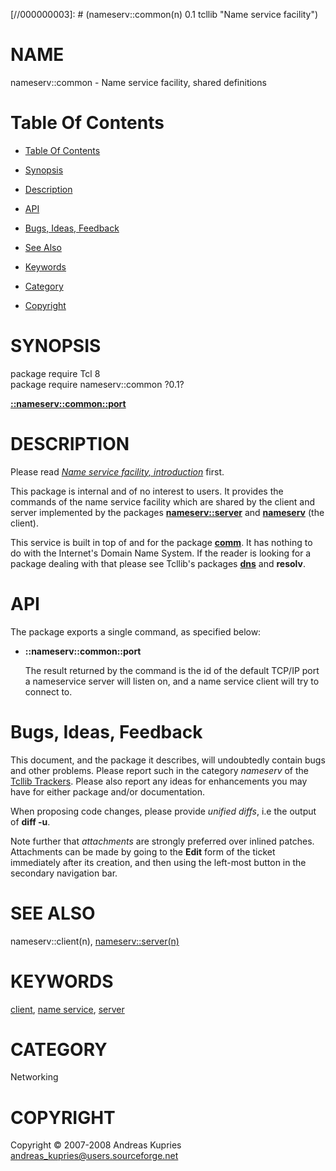 
[//000000001]: # (nameserv::common - Name service facility)
[//000000002]: # (Generated from file 'nns_common.man' by tcllib/doctools with format 'markdown')
[//000000003]: # (nameserv::common(n) 0.1 tcllib "Name service facility")

# NAME

nameserv::common - Name service facility, shared definitions

# <a name='toc'></a>Table Of Contents

  -  [Table Of Contents](#toc)

  -  [Synopsis](#synopsis)

  -  [Description](#section1)

  -  [API](#section2)

  -  [Bugs, Ideas, Feedback](#section3)

  -  [See Also](#see-also)

  -  [Keywords](#keywords)

  -  [Category](#category)

  -  [Copyright](#copyright)

# <a name='synopsis'></a>SYNOPSIS

package require Tcl 8  
package require nameserv::common ?0.1?  

[__::nameserv::common::port__](#1)  

# <a name='description'></a>DESCRIPTION

Please read *[Name service facility, introduction](nns_intro.md)* first.

This package is internal and of no interest to users. It provides the commands
of the name service facility which are shared by the client and server
implemented by the packages __[nameserv::server](nns_server.md)__ and
__[nameserv](nns_client.md)__ (the client).

This service is built in top of and for the package __[comm](../comm/comm.md)__.
It has nothing to do with the Internet's Domain Name System. If the reader is
looking for a package dealing with that please see Tcllib's packages
__[dns](../dns/tcllib_dns.md)__ and __resolv__.

# <a name='section2'></a>API

The package exports a single command, as specified below:

  - <a name='1'></a>__::nameserv::common::port__

    The result returned by the command is the id of the default TCP/IP port a
    nameservice server will listen on, and a name service client will try to
    connect to.

# <a name='section3'></a>Bugs, Ideas, Feedback

This document, and the package it describes, will undoubtedly contain bugs and
other problems. Please report such in the category *nameserv* of the [Tcllib
Trackers](http://core.tcl.tk/tcllib/reportlist). Please also report any ideas
for enhancements you may have for either package and/or documentation.

When proposing code changes, please provide *unified diffs*, i.e the output of
__diff -u__.

Note further that *attachments* are strongly preferred over inlined patches.
Attachments can be made by going to the __Edit__ form of the ticket immediately
after its creation, and then using the left-most button in the secondary
navigation bar.

# <a name='see-also'></a>SEE ALSO

nameserv::client(n), [nameserv::server(n)](nns_server.md)

# <a name='keywords'></a>KEYWORDS

[client](../../../../index.md#client), [name
service](../../../../index.md#name_service),
[server](../../../../index.md#server)

# <a name='category'></a>CATEGORY

Networking

# <a name='copyright'></a>COPYRIGHT

Copyright &copy; 2007-2008 Andreas Kupries <andreas_kupries@users.sourceforge.net>
